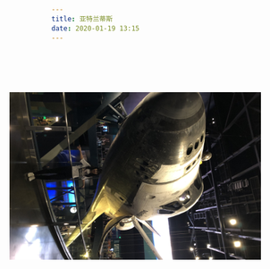 ```yaml
---
title: 亚特兰蒂斯
date: 2020-01-19 13:15
---
```



<img style="width:300px;height:450px;transform:rotate(90deg);" src="/assets/static/atlantis.png">

